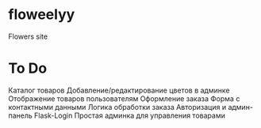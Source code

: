# floweelyy
Flowers site

# To Do

Каталог товаров
    Добавление/редактирование цветов в админке
    Отображение товаров пользователям
Оформление заказа
    Форма с контактными данными
    Логика обработки заказа
Авторизация и админ-панель
    Flask-Login
    Простая админка для управления товарами